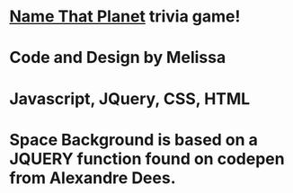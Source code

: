 # [Name That Planet](https://melissaintrees.github.io/TriviaGame/) trivia game! 
# Code and Design by Melissa
# Javascript, JQuery, CSS, HTML 
# Space Background is based on a JQUERY function found on codepen from Alexandre Dees.